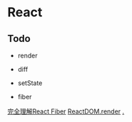 # React

## Todo

- render

- diff

- setState

- fiber

[完全理解React Fiber](http://www.ayqy.net/blog/dive-into-react-fiber/)
[ReactDOM.render](https://react.jokcy.me/book/update/react-dom-render.html)
[.](http://www.sosout.com/2018/08/12/react-source-analysis.html)